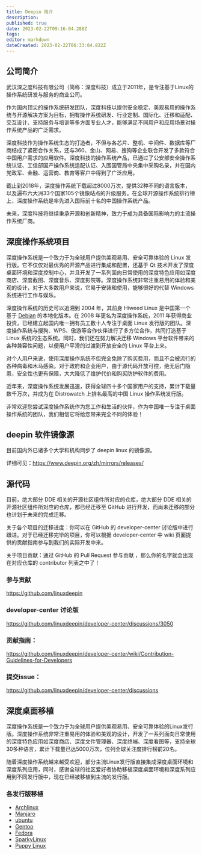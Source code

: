```yaml
---
title: Deepin 简介
description: 
published: true
date: 2023-02-22T09:16:04.288Z
tags: 
editor: markdown
dateCreated: 2023-02-22T06:33:04.822Z
---
```


## 公司简介

武汉深之度科技有限公司（简称：深度科技）成立于2011年，是专注基于Linux的操作系统研发与服务的商业公司。

作为国内顶尖的操作系统研发团队，深度科技以提供安全稳定、美观易用的操作系统与开源解决方案为目标，拥有操作系统研发、行业定制、国际化、迁移和适配、交互设计、支持服务与培训等多方面专业人才，能够满足不同用户和应用场景对操作系统产品的广泛需求。

深度科技作为操作系统生态的打造者，不但与各芯片、整机、中间件、数据库等厂商结成了紧密合作关系，还与360、金山、网易、搜狗等企业联合开发了多款符合中国用户需求的应用软件。深度科技的操作系统产品，已通过了公安部安全操作系统认证、工信部国产操作系统适配认证、入围国管局中央集中采购名录，并在国内党政军、金融、运营商、教育等客户中得到了广泛应用。

截止到2018年，深度操作系统下载超过8000万次，提供32种不同的语言版本，以及遍布六大洲33个国家105个镜像站点的升级服务。在全球开源操作系统排行榜上，深度操作系统是率先进入国际前十名的中国操作系统产品。

未来，深度科技将继续秉承开源和创新精神，致力于成为具备国际影响力的主流操作系统厂商。

## 深度操作系统项目

深度操作系统是一个致力于为全球用户提供美观易用、安全可靠体验的 Linux 发行版。它不仅仅对最优秀的开源产品进行集成和配置，还基于 Qt 技术开发了深度桌面环境和深度控制中心，并且开发了一系列面向日常使用的深度特色应用如深度商店、深度截图、深度音乐、深度影院等。深度操作系统非常注重易用的体验和美观的设计，对于大多数用户来说，它易于安装和使用，能够很好的代替 Windows 系统进行工作与娱乐。


深度操作系统的历史可以追溯到 2004 年，其前身 Hiweed Linux 是中国第一个基于 [Debian](http://www.debian.org/) 的本地化版本。在 2008 年更名为深度操作系统，2011 年获得商业投资，已经建立起国内唯一拥有员工数十人专注于桌面 Linux 发行版的团队。深度操作系统与搜狗、WPS、傲游等合作伙伴进行了多方位合作，共同打造基于 Linux 系统的生态系统。同时，我们还在努力解决迁移 Windows 平台软件带来的各种兼容性问题，以便用户平滑的过渡到开放安全的 Linux 平台上来。

对个人用户来说，使用深度操作系统不但完全免除了购买费用，而且不会被流行的各种病毒和木马感染。对于政府和企业用户，由于源代码开放可控，绝无后门隐患，安全性也更有保障，大大降低了维护代价和购买防护软件的费用。

近年来，深度操作系统发展迅速，获得全球四十多个国家用户的支持，累计下载量数千万次，并成为在 Distrowatch 上排名最高的中国 Linux 操作系统发行版。

非常欢迎您尝试深度操作系统作为您工作和生活的伙伴，作为中国唯一专注于桌面操作系统的团队，我们相信它将给您带来完全不同的体验！

## deepin 软件镜像源

目前国内外已诸多个大学和机构同步了 deepin linux 的镜像源。

详细可见：https://www.deepin.org/zh/mirrors/releases/

## 源代码

目前，绝大部分 DDE 相关的开源社区组件所对应的仓库，绝大部分 DDE 相关的开源社区组件所对应的仓库，都已经迁移至 GitHub 进行开发，而尚未迁移的部分也计划于未来的完成迁移。

关于各个项目的迁移进度：你可以在 GitHub 的 developer-center 讨论版中进行跟进。对于已经迁移完毕的项目，你可以根据 developer-center 中 wiki 页面提供的贡献指南参与到我们的实际开发中来。

关于项目贡献：通过 GitHub 的 Pull Request 参与贡献 ，那么你的名字就会出现在对应仓库的 contributor 列表之中了！


### 参与贡献 
https://github.com/linuxdeepin

### developer-center 讨论版
https://github.com/linuxdeepin/developer-center/discussions/3050

### 贡献指南：
https://github.com/linuxdeepin/developer-center/wiki/Contribution-Guidelines-for-Developers

### 提交issue：
https://github.com/linuxdeepin/developer-center/discussions

## 深度桌面移植

深度操作系统是一个致力于为全球用户提供美观易用、安全可靠体验的Linux发行版。深度操作系统非常注重易用的体验和美观的设计，开发了一系列面向日常使用的深度特色应用如深度商店、深度文件管理器、深度终端、深度看图等，支持全球30多种语言，累计下载量已达5000万次，位列全球关注度排行榜前20名。

随着深度操作系统越来越受欢迎，部分主流Linux发行版直接集成深度桌面环境和深度系列应用，同时，感谢全球的社区爱好者协助移植深度桌面环境和深度系列应用到不同发行版中，现在已经被移植到主流的发行版。

### 各发行版移植

* [Archlinux](https://www.archlinux.org/packages/?sort=&q=deepin)
* [Manjaro](https://manjaro.org/category/community-editions/deepin)	
* [ubuntu](https://launchpad.net/~leaeasy/+archive/ubuntu/dde)	
* [Gentoo](https://github.com/zhtengw/deepin-overlay)	
* [Fedora](https://github.com/FZUG/repo/tree/master/rpms/deepin_project)	
* [SparkyLinux](https://sparkylinux.org/deepin-desktop-environment)	
* [Puppy Linux](http://murga-linux.com/puppy/viewtopic.php?t=109317)

